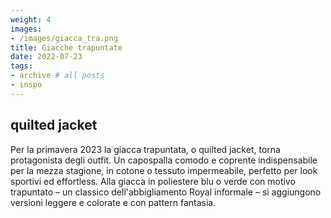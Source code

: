 ```yaml
---
weight: 4
images:
- /images/giacca_tra.png
title: Giacche trapuntate
date: 2022-07-23
tags:
- archive # all posts
- inspo
---
```


## quilted jacket
Per la primavera 2023 la giacca trapuntata, o quilted jacket, torna protagonista degli outfit. Un capospalla comodo e coprente indispensabile per la mezza stagione, in cotone o tessuto impermeabile, perfetto per look sportivi ed effortless. Alla giacca in poliestere blu o verde con motivo trapuntato – un classico dell'abbigliamento Royal informale – si aggiungono versioni leggere e colorate e con pattern fantasia.